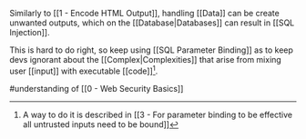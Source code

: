Similarly to [[1 - Encode HTML Output]], handling [[Data]] can be create unwanted outputs, which on the [[Database|Databases]] can result in [[SQL Injection]].

This is hard to do right, so keep using [[SQL Parameter Binding]] as to keep devs ignorant about the [[Complex|Complexities]] that arise from mixing user [[input]] with executable [[code]][^1].

#understanding of [[0 - Web Security Basics]]

[^1]: A way to do it is described in [[3 - For parameter binding to be effective all untrusted inputs need to be bound]]
